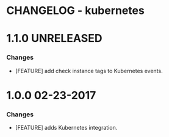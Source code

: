 # CHANGELOG - kubernetes

1.1.0 UNRELEASED
==================

### Changes

* [FEATURE] add check instance tags to Kubernetes events.


1.0.0 02-23-2017
==================

### Changes

* [FEATURE] adds Kubernetes integration.
